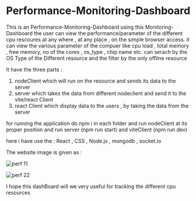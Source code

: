 # Performance-Monitoring-Dashboard

This is an Performance-Monitoring-Dashboard using this Monitoring-Dashboard the user can 
view the performance/parameter of the different cpu rescoures at any where , at any place , on the 
simple browser access. it can view the various parameter of the compuer like cpu load , total memory , free memory,
no of the cores , os_type , chip name etc. can serach by the OS Type of the Different resource and the filter by the only 
offline resource

It have the three parts :<br>
1) nodeClient which will run on the resource and sends its data to the server <br>
2) server which takes the data from different nodeclient and send it to the vite/react Client<br>
3) react Client which display data to the users , by taking the data from the server<br>

for running the application do npm i in each folder and run nodeClient at its proper position
and run server (npm run start) and viteClient (npm run dev)

here i have use the : React , CSS , Node.js , mongodb , socket.io

The website image is given as :

![perf 11](https://github.com/user-attachments/assets/8a36e1c1-42ff-40dc-b843-69305165477b)

![perf 22](https://github.com/user-attachments/assets/0a30200d-49fc-47ed-92fd-3fe683e2f0a5)





I hope this dashBoard will we very useful for tracking the different cpu resources  
